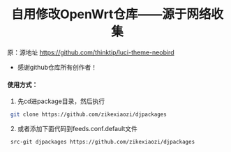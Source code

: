 <div align="center">
<h1 align="center">自用修改OpenWrt仓库——源于网络收集</h1>
</div>

原：源地址
https://github.com/thinktip/luci-theme-neobird

*  感谢github仓库所有创作者！

#### 使用方式：

1. 先cd进package目录，然后执行

```bash
 git clone https://github.com/zikexiaozi/djpackages
```
2. 或者添加下面代码到feeds.conf.default文件

```bash
 src-git djpackages https://github.com/zikexiaozi/djpackages
```
